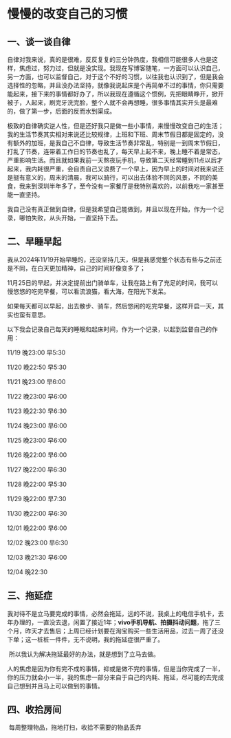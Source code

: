 # 慢慢的改变自己的习惯

## 一、谈一谈自律

​	自律对我来说，真的是很难，反反复复的三分钟热度，我相信可能很多人也是这样，焦虑过，努力过，但就是没实现。我现在写博客随笔，一方面可以认识自己，另一方面，也可以监督自己，对于这个不好的习惯，以往我也认识到了，但是我会选择性的忽略，并且没办法坚持，就像我说起床是个再简单不过的事情，你只需要能起来，接下来的事情都好办了，所以我现在遵循这个惯例，先把眼睛睁开，掀开被子，人起来，刷完牙洗完脸，整个人就不会再想睡，很多事情其实开头是最难的，做了第一步，后面的反而水到渠成。



​	极致的自律确实逆人性，但是还好我只是做一些小事情，来慢慢改变自己的生活；我的生活节奏其实相对来说还比较规律，上班和下班、周末节假日都是固定的，没有额外的加班，是我自己不自律，导致生活节奏非常乱，特别是一到周末节假日，打乱了节奏，连带着工作日的节奏也乱了，每天早上起不来，晚上睡不着是常态，严重影响生活。而且就如果我前一天熬夜玩手机，导致第二天经常睡到11点以后才起来，我内耗很严重，会自责自己又浪费了一个早上，因为早上的时间对我来说还是挺有意义的，周末的清晨，我可以骑行，可以出去体验不同的风景，不同的美食，我来到深圳半年多了，至今没有一家餐厅是我特别喜欢的，以前我吃一家甚至能一直坚持。



​	我自己没有真正做到自律，但是我希望自己能做到，并且以现在开始，作为一个记录，哪怕失败，从头开始，一直坚持下去。



## 二、早睡早起

​	我从2024年11/19开始早睡的，还没坚持几天，但是我感觉整个状态有些与之前还是不同，在白天更加精神，自己的时间好像变多了；



​	11月25日的早起，并决定提前出门骑单车，让我在路上有了充足的时间，我可以慢悠悠的吃完早餐，可以看流浪猫，看大海，在阳光下发呆。

如果每天都可以早起，出去散步、骑车，然后悠闲的吃完早餐，这样开启一天，其实也蛮有意思。



​	以下我会记录自己每天的睡眠和起床时间，作为一个记录，以起到监督自己的作用：

11/19    晚23:00     早5:30

11/20    晚22:50      早5:30

11/21     晚23:00     早6:00

11/22     晚23:00     早6:00

11/23     晚22:30     早6:30

11/24     晚23:00     早6:00

11/25     晚23:00    早6:00

11/26     晚22:00    早6:00

11/27     晚22:00    早6:30

11/28     晚22:00    早5:30

11/29     晚22:00    早7:30

11/30     晚22:00    早6:30

12/01     晚22:00    早6:00

12/02      晚23:00    早6:30

12/03      晚21:30    早6:00

12/04      晚22:30

## 三、拖延症

​	我对待不是立马要完成的事情，必然会拖延，远的不说，我桌上的电信手机卡，去年办理的，一直没去退，闲置了接近1年；**vivo手机导航、拍摄抖动问题**，拖了三个月，昨天才去售后；上周已经计划要在淘宝购买一些生活用品，过去一周了还没下单；这一桩桩一件件，无不说明，我的拖延症很严重了。

​	所以我认为解决拖延最好的办法，就是想到了立马去做。

​	人的焦虑是因为你有完不成的事情，抑或是做不完的事情，但是当你完成了一半，你的压力就会小一半，我的焦虑一部分来自于自己的内耗、拖延，尽可能的去完成自己想到并且马上可以做到的事情。







## 四、收拾房间



​	每周整理物品，拖地打扫，收拾不需要的物品丢弃

